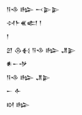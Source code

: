 <div class='block'>
<div class='line'>𒀀𒈾 𒈗 𒁁𒉌𒉌</div>
<div class='line'>𒀴𒈨𒌍𒅗 𒁹</div>
<div class='line'>𒁹</div>
<div class='line'>𒇻 𒁲𒈬 𒀀𒈾 𒈗 𒂗𒉌</div>
<div class='line'>𒀭𒀸𒋩</div>
<div class='line'>𒀀𒈾 𒈗 𒂗𒉌</div>
<div class='line'>𒀸 𒅆</div>
<div class='line'>𒊭 𒈗</div>
</div>